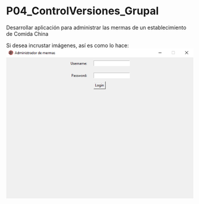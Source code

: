 # P04_ControlVersiones_Grupal
Desarrollar aplicación para administrar las mermas de un establecimiento de Comida China

Si desea incrustar imágenes, así es como lo hace:
![Aquí la descripción de la imagen por si no carga](https://raw.githubusercontent.com/kuroshiroo8/P04_ControlVersiones_Grupal/master/img/001.png)

